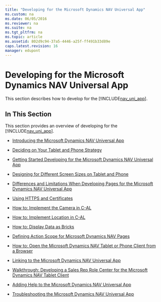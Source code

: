 ```yaml
---
title: "Developing for the Microsoft Dynamics NAV Universal App"
ms.custom: na
ms.date: 06/05/2016
ms.reviewer: na
ms.suite: na
ms.tgt_pltfrm: na
ms.topic: article
ms.assetid: 802d9c94-37a5-4446-a25f-ff491b33d89e
caps.latest.revision: 16
manager: edupont
---
```

# Developing for the Microsoft Dynamics NAV Universal App
This section describes how to develop for the [!INCLUDE[nav_uni_app](../dynamics-nav/includes/nav_uni_app_md.md)].  
  
## In This Section  
 This section provides an overview of developing for the [!INCLUDE[nav_uni_app](../dynamics-nav/includes/nav_uni_app_md.md)].  
  
-   [Introducing the Microsoft Dynamics NAV Universal App](../dynamics-nav/Introducing-the-Microsoft-Dynamics-NAV-Universal-App.md)  
  
-   [Deciding on Your Tablet and Phone Strategy](../dynamics-nav/Deciding-on-Your-Tablet-and-Phone-Strategy.md)  
  
-   [Getting Started Developing for the Microsoft Dynamics NAV Universal App](../dynamics-nav/Getting-Started-Developing-for-the-Microsoft-Dynamics-NAV-Universal-App.md)  
  
-   [Designing for Different Screen Sizes on Tablet and Phone](../dynamics-nav/Designing-for-Different-Screen-Sizes-on-Tablet-and-Phone.md)  
  
-   [Differences and Limitations When Developing Pages for the Microsoft Dynamics NAV Universal App](../dynamics-nav/Differences-and-Limitations-When-Developing-Pages-for-the-Microsoft-Dynamics-NAV-Universal-App.md)  
  
-   [Using HTTPS and Certificates](../dynamics-nav/Using-HTTPS-and-Certificates.md)  
  
-   [How to: Implement the Camera in C\-AL](../Topic/How%20to:%20Implement%20the%20Camera%20in%20C-AL.md)  
  
-   [How to: Implement Location in C\-AL](../Topic/How%20to:%20Implement%20Location%20in%20C-AL.md)  
  
-   [How to: Display Data as Bricks](../Topic/How%20to:%20Display%20Data%20as%20Bricks.md)  
  
-   [Defining Action Scope for Microsoft Dynamics NAV Pages](../dynamics-nav/Defining-Action-Scope-for-Microsoft-Dynamics-NAV-Pages.md)  
  
-   [How to: Open the Microsoft Dynamics NAV Tablet or Phone Client from a Browser](../Topic/How%20to:%20Open%20the%20Microsoft%20Dynamics%20NAV%20Tablet%20or%20Phone%20Client%20from%20a%20Browser.md)  
  
-   [Linking to the Microsoft Dynamics NAV Universal App](../dynamics-nav/Linking-to-the-Microsoft-Dynamics-NAV-Universal-App.md)  
  
-   [Walkthrough: Developing a Sales Rep Role Center for the Microsoft Dynamics NAV Tablet Client](../Topic/Walkthrough:%20Developing%20a%20Sales%20Rep%20Role%20Center%20for%20the%20Microsoft%20Dynamics%20NAV%20Tablet%20Client.md)  
  
-   [Adding Help to the Microsoft Dynamics NAV Universal App](../dynamics-nav/Adding-Help-to-the-Microsoft-Dynamics-NAV-Universal-App.md)  
  
-   [Troubleshooting the Microsoft Dynamics NAV Universal App](../dynamics-nav/Troubleshooting-the-Microsoft-Dynamics-NAV-Universal-App.md)